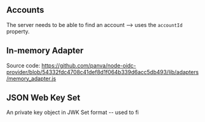 ## Accounts

The server needs to be able to find an account --> uses the `accountId` property.

## In-memory Adapter

Source code: https://github.com/panva/node-oidc-provider/blob/54332fdc4708c41def8d1f064b339d6acc5db493/lib/adapters/memory_adapter.js

## JSON Web Key Set

An private key object in JWK Set format -- used to fi